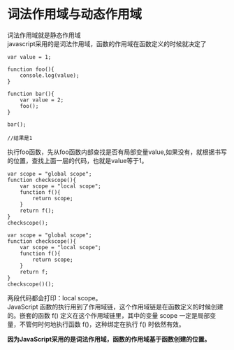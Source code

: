 # 词法作用域与动态作用域
词法作用域就是静态作用域  
javascript采用的是词法作用域，函数的作用域在函数定义的时候就决定了  
```
var value = 1;

function foo(){
    console.log(value);
}

function bar(){
    var value = 2;
    foo();
}

bar();

//结果是1
```
执行foo函数，先从foo函数内部查找是否有局部变量value,如果没有，就根据书写的位置，查找上面一层的代码，也就是value等于1。

```
var scope = "global scope";
function checkscope(){
    var scope = "local scope";
    function f(){
        return scope;
    }
    return f();
}
checkscope();
```
```
var scope = "global scope";
function checkscope(){
    var scope = "local scope";
    function f(){
        return scope;
    }
    return f;
}
checkscope()();
```
两段代码都会打印：local scope。  
JavaScript 函数的执行用到了作用域链，这个作用域链是在函数定义的时候创建的。嵌套的函数 f() 定义在这个作用域链里，其中的变量 scope 一定是局部变量，不管何时何地执行函数 f()，这种绑定在执行 f() 时依然有效。  

**因为JavaScript采用的是词法作用域，函数的作用域基于函数创建的位置。**